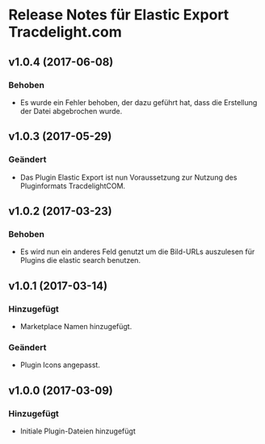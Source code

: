 # Release Notes für Elastic Export Tracdelight.com

## v1.0.4 (2017-06-08)

### Behoben
- Es wurde ein Fehler behoben, der dazu geführt hat, dass die Erstellung der Datei abgebrochen wurde.

## v1.0.3 (2017-05-29)

### Geändert
- Das Plugin Elastic Export ist nun Voraussetzung zur Nutzung des Pluginformats TracdelightCOM.

## v1.0.2 (2017-03-23)

### Behoben
- Es wird nun ein anderes Feld genutzt um die Bild-URLs auszulesen für Plugins die elastic search benutzen.

## v1.0.1 (2017-03-14)

### Hinzugefügt
- Marketplace Namen hinzugefügt.

### Geändert
- Plugin Icons angepasst.

## v1.0.0 (2017-03-09)

### Hinzugefügt
- Initiale Plugin-Dateien hinzugefügt